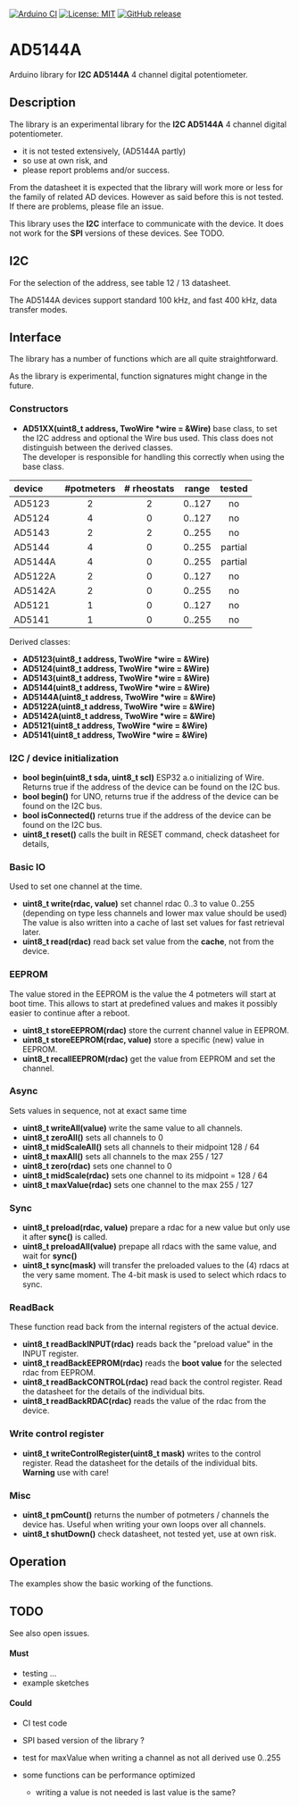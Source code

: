 
[![Arduino CI](https://github.com/RobTillaart/AD5144A/workflows/Arduino%20CI/badge.svg)](https://github.com/marketplace/actions/arduino_ci)
[![License: MIT](https://img.shields.io/badge/license-MIT-green.svg)](https://github.com/RobTillaart/AD5144A/blob/master/LICENSE)
[![GitHub release](https://img.shields.io/github/release/RobTillaart/AD5144A.svg?maxAge=3600)](https://github.com/RobTillaart/AD5144A/releases)


# AD5144A

Arduino library for **I2C AD5144A** 4 channel digital potentiometer.


## Description

The library is an experimental library for the **I2C AD5144A** 4 channel digital potentiometer.
- it is not tested extensively, (AD5144A partly)
- so use at own risk, and
- please report problems and/or success.

From the datasheet it is expected that the library will work more or less 
for the family of related AD devices. However as said before this is not tested.
If there are problems, please file an issue.

This library uses the **I2C** interface to communicate with the device. 
It does not work for the **SPI** versions of these devices. 
See TODO.


## I2C

For the selection of the address, see table 12 / 13 datasheet.

The AD5144A devices support standard 100 kHz, and fast 400 kHz, data transfer modes.


## Interface

The library has a number of functions which are all quite straightforward.

As the library is experimental, function signatures might change in the future.

### Constructors

- **AD51XX(uint8_t address, TwoWire \*wire = &Wire)** base class, to set the I2C address and optional the Wire bus used. 
This class does not distinguish between the derived classes.  
The developer is responsible for handling this correctly when using the base class.

| device  |  #potmeters | # rheostats | range  | tested  |
|:--------|:-----------:|:-----------:|:------:|:-------:|
| AD5123  |   2         |   2         | 0..127 | no      |
| AD5124  |   4         |   0         | 0..127 | no      |
| AD5143  |   2         |   2         | 0..255 | no      |
| AD5144  |   4         |   0         | 0..255 | partial |
| AD5144A |   4         |   0         | 0..255 | partial |
| AD5122A |   2         |   0         | 0..127 | no      |
| AD5142A |   2         |   0         | 0..255 | no      |
| AD5121  |   1         |   0         | 0..127 | no      |
| AD5141  |   1         |   0         | 0..255 | no      |

Derived classes:
- **AD5123(uint8_t address, TwoWire \*wire = &Wire)**
- **AD5124(uint8_t address, TwoWire \*wire = &Wire)**
- **AD5143(uint8_t address, TwoWire \*wire = &Wire)**
- **AD5144(uint8_t address, TwoWire \*wire = &Wire)**
- **AD5144A(uint8_t address, TwoWire \*wire = &Wire)**
- **AD5122A(uint8_t address, TwoWire \*wire = &Wire)**
- **AD5142A(uint8_t address, TwoWire \*wire = &Wire)**
- **AD5121(uint8_t address, TwoWire \*wire = &Wire)**
- **AD5141(uint8_t address, TwoWire \*wire = &Wire)**


### I2C / device initialization

- **bool begin(uint8_t sda, uint8_t scl)** ESP32 a.o initializing of Wire. 
Returns true if the address of the device can be found on the I2C bus.
- **bool begin()** for UNO, returns true if the address of the device can be found on the I2C bus.
- **bool isConnected()** returns true if the address of the device can be found on the I2C bus.
- **uint8_t reset()** calls the built in RESET command, check datasheet for details,


### Basic IO

Used to set one channel at the time. 

- **uint8_t write(rdac, value)** set channel rdac 0..3 to value 0..255 (depending on type less channels and lower max value should be used)
The value is also written into a cache of last set values for fast retrieval later.
- **uint8_t read(rdac)** read back set value from the **cache**, not from the device.


### EEPROM

The value stored in the EEPROM is the value the 4 potmeters will start at boot time.
This allows to start at predefined values and makes it possibly easier to continue after
a reboot.

- **uint8_t storeEEPROM(rdac)** store the current channel value in EEPROM.
- **uint8_t storeEEPROM(rdac, value)** store a specific (new) value in EEPROM.
- **uint8_t recallEEPROM(rdac)** get the value from EEPROM and set the channel.


### Async 

Sets values in sequence, not at exact same time

- **uint8_t writeAll(value)** write the same value to all channels.
- **uint8_t zeroAll()** sets all channels to 0
- **uint8_t midScaleAll()** sets all channels to their midpoint 128 / 64
- **uint8_t maxAll()** sets all channels to the max 255 / 127
- **uint8_t zero(rdac)** sets one channel to 0
- **uint8_t midScale(rdac)** sets one channel to its midpoint = 128 / 64
- **uint8_t maxValue(rdac)** sets one channel to the max 255 / 127


### Sync

- **uint8_t preload(rdac, value)** prepare a rdac for a new value but only use it after **sync()** is called.
- **uint8_t preloadAll(value)** prepape all rdacs with the same value, and wait for **sync()**
- **uint8_t sync(mask)** will transfer the preloaded values to the (4) rdacs at the very same moment. The 4-bit mask is used to select which rdacs to sync.


### ReadBack

These function read back from the internal registers of the actual device.

- **uint8_t readBackINPUT(rdac)** reads back the "preload value" in the INPUT register.
- **uint8_t readBackEEPROM(rdac)** reads the **boot value** for the selected rdac from EEPROM.
- **uint8_t readBackCONTROL(rdac)** read back the control register. Read the datasheet for the details of the individual bits.
- **uint8_t readBackRDAC(rdac)** reads the value of the rdac from the device. 


### Write control register

- **uint8_t writeControlRegister(uint8_t mask)** writes to the control register. 
Read the datasheet for the details of the individual bits.
**Warning** use with care!


### Misc

- **uint8_t pmCount()** returns the number of potmeters / channels the device has. Useful when writing your own loops over all channels.
- **uint8_t shutDown()** check datasheet, not tested yet, use at own risk.


## Operation

The examples show the basic working of the functions.


## TODO

See also open issues.

#### Must

- testing ...
- example sketches

#### Could

- CI test code
- SPI based version of the library ?
- test for maxValue when writing a channel as not all derived use 0..255

- some functions can be performance optimized
  - writing a value is not needed is last value is the same?

